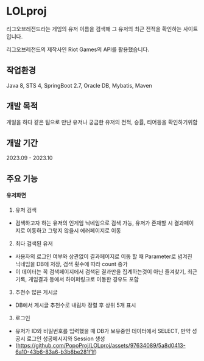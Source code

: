 # LOLproj
리그오브레전드라는 게임의 유저 이름을 검색해 그 유저의 최근 전적을 확인하는 사이트입니다.

리그오브레전드의 제작사인 Riot Games의 API를 활용했습니다.

## 작업환경
Java 8, STS 4, SpringBoot 2.7, Oracle DB, Mybatis, Maven

## 개발 목적
게일을 하다 같은 팀으로 만난 유저나 궁금한 유저의 전적, 승률, 티어등을 확인하기위함

## 개발 기간
2023.09 - 2023.10

## 주요 기능

#### 유저화면

1. 유저 검색
-  검색하고자 하는 유저의 인게임 닉네임으로 검색 가능, 유저가 존재할 시 결과페이지로 이동하고 그렇지 않을시 에러페이지로 이동

2. 최다 검색된 유저
- 사용자의 로그인 여부와 상관없이 결과페이지로 이동 할 때 Parameter로 념겨진 닉네임을 DB에 저장, 검색 횟수에 따라 count 증가
- 이 데이터는 꼭 검색페이지에서 검색된 결과만을 집계하는것이 아닌 즐겨찾기, 최근 기록, 게임결과 등에서 하이퍼링크로 이동한 경우도 포함

3. 추천수 많은 게시글
- DB에서 게시글 추천수로 내림차 정렬 후 상위 5개 표시

 3. 로그인
- 유저가 ID와 비밀번호를 입력했을 때 DB가 보유중인 데이터에서 SELECT, 만약 성공시 로그인 성공메시지와 Session 생성
-  (https://github.com/PopoProj/LOLproj/assets/97634089/5a8d0413-6a10-43b6-83a6-b3b8be281f1f)

